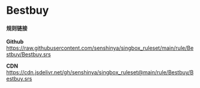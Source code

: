 # Bestbuy

#### 规则链接

**Github**
https://raw.githubusercontent.com/senshinya/singbox_ruleset/main/rule/Bestbuy/Bestbuy.srs

**CDN**
https://cdn.jsdelivr.net/gh/senshinya/singbox_ruleset@main/rule/Bestbuy/Bestbuy.srs